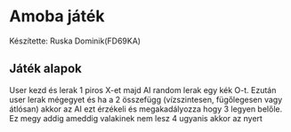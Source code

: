 # Amoba játék
Készítette: Ruska Dominik(FD69KA)

## Játék alapok
User kezd és lerak 1 piros X-et majd AI random lerak egy kék O-t. Ezután user lerak mégegyet és ha a 2 összefügg (vízszintesen, fügőlegesen vagy átlósan) akkor az AI ezt érzékeli és megakadályozza hogy 3 legyen belőle.
Ez megy addig ameddig valakinek nem lesz 4 ugyanis akkor az nyert
